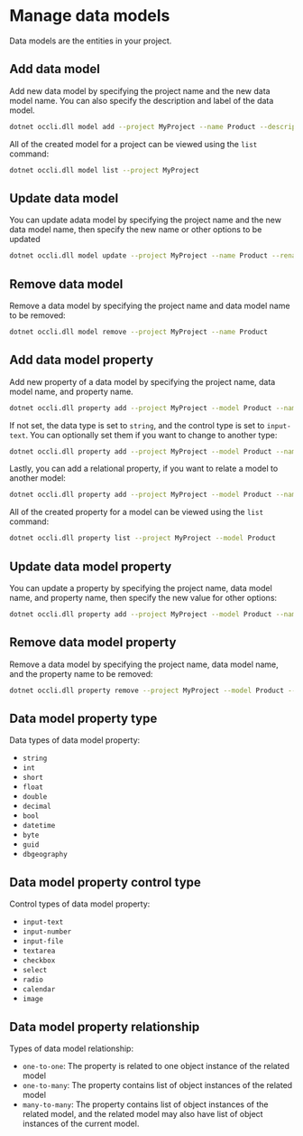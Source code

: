 # Manage data models

Data models are the entities in your project. 

## Add data model

Add new data model by specifying the project name and the new data model name. You can also specify the description and label of the data model.
```sh
dotnet occli.dll model add --project MyProject --name Product --description "Product data model" --label Product
```

All of the created model for a project can be viewed using the `list` command:
```sh
dotnet occli.dll model list --project MyProject
```

## Update data model

You can update adata model by specifying the project name and the new data model name, then specify the new name or other options to be updated
```sh
dotnet occli.dll model update --project MyProject --name Product --rename Item --description "Item data model" --label Item
```

## Remove data model

Remove a data model by specifying the project name and data model name to be removed:
```sh
dotnet occli.dll model remove --project MyProject --name Product
```

## Add data model property

Add new property of a data model by specifying the project name, data model name, and property name. 
```sh
dotnet occli.dll property add --project MyProject --model Product --name Price
```

If not set, the data type is set to `string`, and the control type is set to `input-text`. You can optionally set them if you want to change to another type:
```sh
dotnet occli.dll property add --project MyProject --model Product --name Price --type int --controltype input-number
```

Lastly, you can add a relational property, if you want to relate a model to another model:
```sh
dotnet occli.dll property add --project MyProject --model Product --name Tags --relational Tag --relationaltype one-to-many
```

All of the created property for a model can be viewed using the `list` command:
```sh
dotnet occli.dll property list --project MyProject --model Product
```

## Update data model property

You can update a property by specifying the project name, data model name, and property name, then specify the new value for other options:
```sh
dotnet occli.dll property add --project MyProject --model Product --name Price --type decimal --controltype input-number
```

## Remove data model property

Remove a data model by specifying the project name, data model name, and the property name to be removed:
```sh
dotnet occli.dll property remove --project MyProject --model Product --name Price
```

## Data model property type

Data types of data model property:
- `string`
- `int`
- `short`
- `float`
- `double`
- `decimal`
- `bool`
- `datetime`
- `byte`
- `guid`
- `dbgeography`

## Data model property control type

Control types of data model property:
- `input-text`
- `input-number`
- `input-file`
- `textarea`
- `checkbox`
- `select`
- `radio`
- `calendar`
- `image`

## Data model property relationship

Types of data model relationship:
- `one-to-one`: The property is related to one object instance of the related model
- `one-to-many`: The property contains list of object instances of the related model
- `many-to-many`: The property contains list of object instances of the related model, and the related model may also have list of object instances of the current model.

